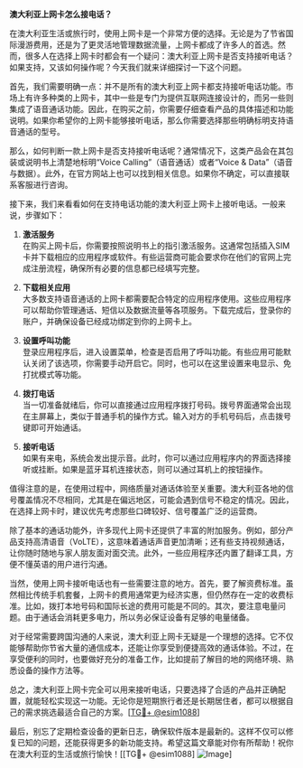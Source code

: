 **澳大利亚上网卡怎么接电话？**

在澳大利亚生活或旅行时，使用上网卡是一个非常方便的选择。无论是为了节省国际漫游费用，还是为了更灵活地管理数据流量，上网卡都成了许多人的首选。然而，很多人在选择上网卡时都会有一个疑问：澳大利亚上网卡是否支持接听电话？如果支持，又该如何操作呢？今天我们就来详细探讨一下这个问题。

首先，我们需要明确一点：并不是所有的澳大利亚上网卡都支持接听电话功能。市场上有许多种类的上网卡，其中一些是专门为提供互联网连接设计的，而另一些则集成了语音通话功能。因此，在购买之前，你需要仔细查看产品的具体描述和功能说明。如果你希望你的上网卡能够接听电话，那么你需要选择那些明确标明支持语音通话的型号。

那么，如何判断一款上网卡是否支持接听电话呢？通常情况下，这类产品会在其包装或说明书上清楚地标明“Voice Calling”（语音通话）或者“Voice & Data”（语音与数据）。此外，在官方网站上也可以找到相关信息。如果你不确定，可以直接联系客服进行咨询。

接下来，我们来看看如何在支持电话功能的澳大利亚上网卡上接听电话。一般来说，步骤如下：

1. **激活服务**  
   在购买上网卡后，你需要按照说明书上的指引激活服务。这通常包括插入SIM卡并下载相应的应用程序或软件。有些运营商可能会要求你在他们的官网上完成注册流程，确保所有必要的信息都已经填写完整。

2. **下载相关应用**  
   大多数支持语音通话的上网卡都需要配合特定的应用程序使用。这些应用程序可以帮助你管理通话、短信以及数据流量等各项服务。下载完成后，登录你的账户，并确保设备已经成功绑定到你的上网卡上。

3. **设置呼叫功能**  
   登录应用程序后，进入设置菜单，检查是否启用了呼叫功能。有些应用可能默认关闭了该选项，你需要手动开启它。同时，也可以在这里设置来电显示、免打扰模式等功能。

4. **拨打电话**  
   当一切准备就绪后，你可以直接通过应用程序拨打号码。拨号界面通常会出现在主屏幕上，类似于普通手机的操作方式。输入对方的手机号码后，点击拨号键即可开始通话。

5. **接听电话**  
   如果有来电，系统会发出提示音。此时，你可以通过应用程序内的界面选择接听或挂断。如果是蓝牙耳机连接状态，则可以通过耳机上的按钮操作。

值得注意的是，在使用过程中，网络质量对通话体验至关重要。澳大利亚各地的信号覆盖情况不尽相同，尤其是在偏远地区，可能会遇到信号不稳定的情况。因此，在选择上网卡时，建议优先考虑那些口碑较好、信号覆盖广泛的运营商。

除了基本的通话功能外，许多现代上网卡还提供了丰富的附加服务。例如，部分产品支持高清语音（VoLTE），这意味着通话声音更加清晰；还有些支持视频通话，让你随时随地与家人朋友面对面交流。此外，一些应用程序还内置了翻译工具，方便不懂英语的用户进行沟通。

当然，使用上网卡接听电话也有一些需要注意的地方。首先，要了解资费标准。虽然相比传统手机套餐，上网卡的费用通常更为经济实惠，但仍然存在一定的收费标准。比如，拨打本地号码和国际长途的费用可能是不同的。其次，要注意电量问题。由于通话会消耗更多电力，所以务必保证设备有足够的电量储备。

对于经常需要跨国沟通的人来说，澳大利亚上网卡无疑是一个理想的选择。它不仅能够帮助你节省大量的通信成本，还能让你享受到便捷高效的通话体验。不过，在享受便利的同时，也要做好充分的准备工作，比如提前了解目的地的网络环境、熟悉设备的操作方法等。

总之，澳大利亚上网卡完全可以用来接听电话，只要选择了合适的产品并正确配置，就能轻松实现这一功能。无论你是短期旅行者还是长期居住者，都可以根据自己的需求挑选最适合自己的方案。[[TG💪+ @esim1088](https://t.me/s/esim1088)]

最后，别忘了定期检查设备的更新日志，确保软件版本是最新的。这样不仅可以修复已知的问题，还能获得更多的新功能支持。希望这篇文章能对你有所帮助！祝你在澳大利亚的生活或旅行愉快！[[TG💪+ @esim1088] ![Image](https://i.postimg.cc/4NQfJmqS/Snipaste-2025-05-13-00-14-12.png)]